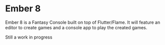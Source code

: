 # Ember 8

Ember 8 is a Fantasy Console built on top of Flutter/Flame. It will feature an editor to create games and a console app to play the created games.

Still a work in progress
